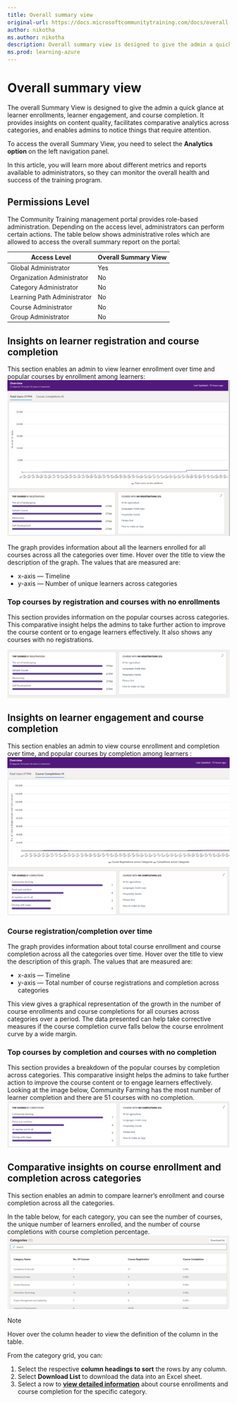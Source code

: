 ```yaml
---
title: Overall summary view
original-url: https://docs.microsoftcommunitytraining.com/docs/overall-summary
author: nikotha
ms.author: nikotha
description: Overall summary view is designed to give the admin a quick glance at the learner enrollments, learner engagement and course completion.
ms.prod: learning-azure
---
```


# Overall summary view

The overall Summary View is designed to give the admin a quick glance at learner enrollments, learner engagement, and course completion. It provides insights on content quality, facilitates comparative analytics across categories, and enables admins to notice things that require attention.

To access the overall Summary View, you need to select the **Analytics option** on the left navigation panel.

In this article, you will learn more about different metrics and reports available to administrators, so they can monitor the overall health and success of the training program.

## Permissions Level

The Community Training management portal provides role-based administration. Depending on the access level, administrators can perform certain actions. The table below shows administrative roles which are allowed to access the overall summary report on the portal:

|Access Level  |Overall Summary View|
|---|---|
|Global Administrator| Yes |
|Organization Administrator |No|
|Category Administrator|No|
|Learning Path Administrator|No|
|Course Administrator|No|
|Group Administrator|No|

## Insights on learner registration and course completion

This section enables an admin to view learner enrollment over time and popular courses by enrollment among learners:  
![learner enrollment](../../media/image%2831%29.png)

The graph provides information about all the learners enrolled for all courses across all the categories over time. Hover over the title to view the description of the graph. The values that are measured are:

* x-axis — Timeline
* y-axis — Number of unique learners across categories

### Top courses by registration and courses with no enrollments

This section provides information on the popular courses across categories. This comparative insight helps the admins to take further action to improve the course content or to engage learners effectively. It also shows any courses with no registrations.

![All Courses](../../media/image%2834%29.png)

## Insights on learner engagement and course completion

This section  enables an admin to view course enrollment and completion over time, and popular courses by completion among learners :  
![Courses completion](../../media/image%2835%29.png)

### Course registration/completion over time

The graph provides information about total course enrollment and course completion across all the categories over time. Hover over the title to view the description of this graph. The values that are measured are:  

* x-axis — Timeline
* y-axis — Total number of course registrations and completion across categories

This view gives a graphical representation of the growth in the number of course enrollments and course completions for all courses across categories over a period. The data presented can help take corrective measures if the course completion curve falls below the course enrolment curve by a wide margin.

### Top courses by completion  and courses with no completion

This section provides a breakdown of the popular courses by completion across categories. This comparative insight helps the admins to take further action to improve the course content or to engage learners effectively. Looking at the image below, Community Farming has the most number of learner completion and there are 51 courses with no completion.  
![Top Courses](../../media/image%2837%29.png)

## Comparative insights on course enrollment and completion across categories

This section enables an admin to compare learner’s enrollment and course completion across all the categories.

In the table below, for each category, you can see the number of courses, the unique number of learners enrolled, and the number of course completions with course completion percentage.  
![Categories](../../media/image%2838%29.png)

> [!NOTE]
> Hover over the column header to view the definition of the column in the table.

From the category grid, you can:  

1. Select the respective **column headings to sort** the rows by any column.
2. Select **Download List** to download the data into an Excel sheet.
3. Select a row to [**view detailed information**](./category-view-report.md) about course enrollments and course completion for the specific category.
